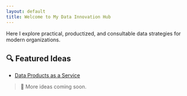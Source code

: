 ```yaml
---
layout: default
title: Welcome to My Data Innovation Hub
---
```


Here I explore practical, productized, and consultable data strategies for modern organizations.

## 🔍 Featured Ideas

- [Data Products as a Service](/dpaas_section/dpaas/index.md)

> 🚧 More ideas coming soon.
